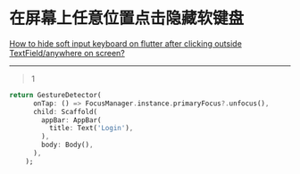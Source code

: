 # 在屏幕上任意位置点击隐藏软键盘
[How to hide soft input keyboard on flutter after clicking outside TextField/anywhere on screen?](https://stackoverflow.com/questions/51652897/how-to-hide-soft-input-keyboard-on-flutter-after-clicking-outside-textfield-anyw)

___



> 1

```dart
return GestureDetector(
      onTap: () => FocusManager.instance.primaryFocus?.unfocus(),
      child: Scaffold(
        appBar: AppBar(
          title: Text('Login'),
        ),
        body: Body(),
      ),
    );
```



